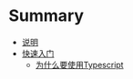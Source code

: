 # Summary

* [说明](README.md)
* [快速入门](getting-start.md)
    - [为什么要使用Typescript](markdown/why-typescript.md)

